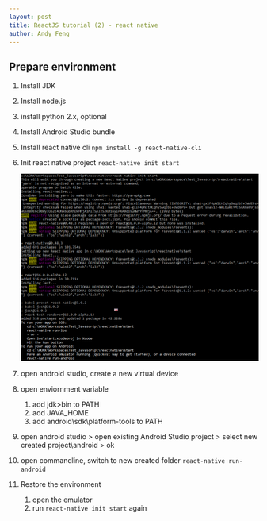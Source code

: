 ```yaml
---
layout: post
title: ReactJS tutorial (2) - react native
author: Andy Feng
---
```


## Prepare environment ##

1. Install JDK

1. Install node.js

1. install python 2.x, optional

1. Install Android Studio bundle

1. Install react native cli
	`npm install -g react-native-cli`

1. Init react native project
	`react-native init start`

	![](/images/posts/20170912-react-native-1.png)
	
1. open android studio, create a new virtual device

1. open enviornment variable
	1. add jdk>bin to PATH
	2. add JAVA_HOME
	3. add android\sdk\platform-tools to PATH

1. open android studio > open existing Android Studio project > select new created project\android > ok
1. open commandline, switch to new created folder
	`react-native run-android`

1. Restore the environment
	1. open the emulator
	2. run `react-native init start` again